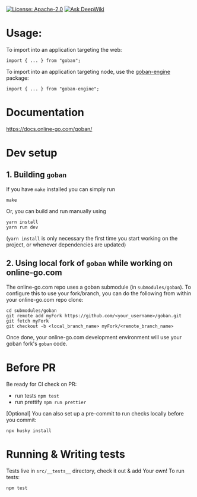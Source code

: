 [![License: Apache-2.0](https://img.shields.io/badge/License-Apache%202.0-blue.svg)](https://opensource.org/licenses/Apache-2.0)
[![Ask DeepWiki](https://deepwiki.com/badge.svg)](https://deepwiki.com/online-go/goban)

# Usage:

To import into an application targeting the web:

```
import { ... } from "goban";
```

To import into an application targeting node, use the [goban-engine](https://www.npmjs.com/package/goban-engine) package:

```
import { ... } from "goban-engine";
```

# Documentation

https://docs.online-go.com/goban/

# Dev setup

## 1. Building `goban`

If you have `make` installed you can simply run

```
make
```

Or, you can build and run manually using

```
yarn install
yarn run dev
```

(`yarn install` is only necessary the first time you start working on the project,
or whenever dependencies are updated)

## 2. Using local fork of `goban` while working on online-go.com

The online-go.com repo uses a goban submodule (in `submodules/goban`). To configure this to use your fork/branch, you can do the following from within your online-go.com repo clone:
```
cd submodules/goban
git remote add myFork https://github.com/<your_username>/goban.git
git fetch myFork
git checkout -b <local_branch_name> myFork/<remote_branch_name>
```

Once done, your online-go.com development environment will use your goban fork's `goban` code.

# Before PR

Be ready for CI check on PR:

-   run tests `npm test`
-   run prettify `npm run prettier`

[Optional] You can also set up a pre-commit to run checks locally before you commit:

```
npx husky install
```

# Running & Writing tests

Tests live in `src/__tests__` directory, check it out & add Your own!
To run tests:

```
npm test
```
